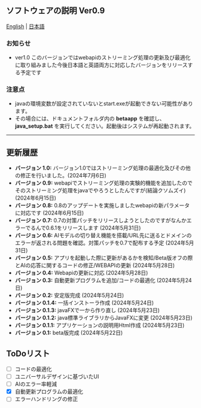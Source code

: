 ## ソフトウェアの説明 Ver0.9

[English](ReadmeEn.md) | [日本語](Readme.md) 

### お知らせ
- ver1.0 このバージョンではwebapiのストリーミング処理の更新及び最適化に取り組みました今後日本語と英語両方に対応したバージョンをリリースする予定です

### 注意点
- javaの環境変数が設定されていないとstart.exeが起動できない可能性があります。
- その場合には、ドキュメントフォルダ内の **betaapp** を確認し、 **java_setup.bat** を実行してください。起動後はシステムが再起動されます。

---

## 更新履歴
- **バージョン 1.0:** バージョン1.0ではストリーミング処理の最適化及びその他の修正を行いました。(2024年7月6日)
- **バージョン 0.9:** webapiでストリーミング処理の実験的機能を追加したのでそのストリーミング処理をjavaでやろうとしたんですが(結論クソムズイ)  (2024年6月15日)
- **バージョン 0.8:** 0.8のアップデートを実施しましたwebapiの新パラメータに対応です (2024年6月15日)
- **バージョン 0.7:** 0.7の対策パッチをリリースしようとしたのですがなんかエラーでるんで0.6.1をリリースします (2024年5月31日)
- **バージョン 0.6:** AIモデルの切り替え機能を搭載/URL先に送るとドメインのエラーが返される問題を確認。対策パッチを0.7で配布する予定 (2024年5月31日)
- **バージョン 0.5:** アプリを起動した際に更新があるかを検知/Beta版オフの際とAIの応答に関するコードの修正/WEBAPIの更新 (2024年5月28日)
- **バージョン 0.4:** Webapiの更新に対応 (2024年5月28日)
- **バージョン 0.3:** 自動更新プログラムを追加/コードの最適化 (2024年5月24日)
- **バージョン 0.2:** 安定版完成 (2024年5月24日)
- **バージョン 0.1.4:** 一括インストーラ作成 (2024年5月24日)
- **バージョン 0.1.3:** javaFXで一から作り直し (2024年5月23日)
- **バージョン 0.1.2:** java標準ライブラリからJavaFXに変更 (2024年5月23日)
- **バージョン 0.1.1:** アプリケーションの説明用Html作成 (2024年5月23日)
- **バージョン 0.1:** beta版完成 (2024年5月22日)


## ToDoリスト

- [ ] コードの最適化
- [ ] ユニバーサルデザインに基づいたUI
- [ ] AIのエラー率軽減
- [x] 自動更新プログラムの最適化
- [ ] エラーハンドリングの修正 
